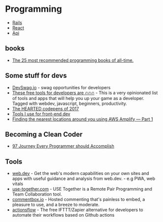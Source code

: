 # Programming

- [Rails](rails)
- [React](react)
- [Api](api)


## books
- [The 25 most recommended programming books of all-time.](https://dev.to/daolf/the-25-most-recommended-programming-books-of-all-time-5fel)

## Some stuff for devs
- [DevSwag.io](https://devswag.io/) - swag opportunities for developers
- [These free tools for developers are 🔥🔥🔥](https://dev.to/fayaz/this-free-tools-for-developers-are-45p3) - This is a very opinionated list of tools and apps that will help you up your game as a developer. Tagged with webdev, javascript, beginners, productivity.
- [The HEARTED codepens of 2017](https://codepen.io/2017/popular/pens/)
- [Tools I use for front-end dev](https://dev.to/pustelto/tools-i-use-for-front-end-dev-3ekn)
- [Finding the nearest locations around you using AWS Amplify — Part 1](https://gerard-sans.medium.com/finding-the-nearest-locations-around-you-using-aws-amplify-part-1-ee4d6a14eec9)

## Becoming a Clean Coder
- [97 Journey Every Programmer should Accomplish](https://medium.com/@biratkirat/97-journey-every-programmer-should-accomplish-a0c53dbbfd47)

## Tools
- [web.dev](https://web.dev/) - Get the web's modern capabilities on your own sites and apps with useful guidance and analysis from web.dev. - e.g PWA, web vitals
- [use-together.com](https://www.use-together.com/) - USE Together is a Remote Pair Programming and Team Collaboration tool.
- [commentbox.io](https://commentbox.io/) - Hosted commenting that's painless to embed, a pleasure to use, and a breeze to moderate.
- [actionsflow](https://github.com/actionsflow/actionsflow) - The free IFTTT/Zapier alternative for developers to automate their workflows based on Github actions 
